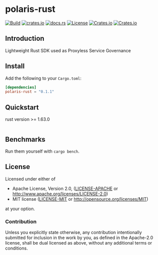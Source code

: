 # polaris-rust

[![Build](https://github.com/polarismesh/polaris-rust/workflows/Build/badge.svg)](https://github.com/polarismesh/polaris-rust/actions?query=workflow%3ABuild)
[![crates.io](https://img.shields.io/crates/v/polaris-grpc.svg)](https://crates.io/crates/polaris-rust)
[![docs.rs](https://docs.rs/polaris-rust/badge.svg)](https://docs.rs/polaris-rust/)
[![License](https://img.shields.io/crates/l/polaris-rust)](LICENSE-APACHE)
[![Crates.io](https://img.shields.io/crates/v/polaris-rust)](https://crates.io/crates/polaris-rust)
[![Crates.io](https://img.shields.io/crates/d/polaris-rust)](https://crates.io/crates/polaris-rust)

## Introduction
Lightweight Rust SDK used as Proxyless Service Governance

## Install
Add the following to your `Cargo.toml`: 
```toml 
[dependencies]
polaris-rust = "0.1.1"
```

## Quickstart
rust version >= 1.63.0

```rust

```

## Benchmarks

Run them yourself with `cargo bench`.

## License
Licensed under either of

* Apache License, Version 2.0, ([LICENSE-APACHE](LICENSE-APACHE) or http://www.apache.org/licenses/LICENSE-2.0)
* MIT license ([LICENSE-MIT](LICENSE-MIT) or http://opensource.org/licenses/MIT)

at your option.

### Contribution

Unless you explicitly state otherwise, any contribution intentionally submitted for inclusion in the work by you, as defined in the Apache-2.0 license, shall be dual licensed as above, without any additional terms or conditions.
